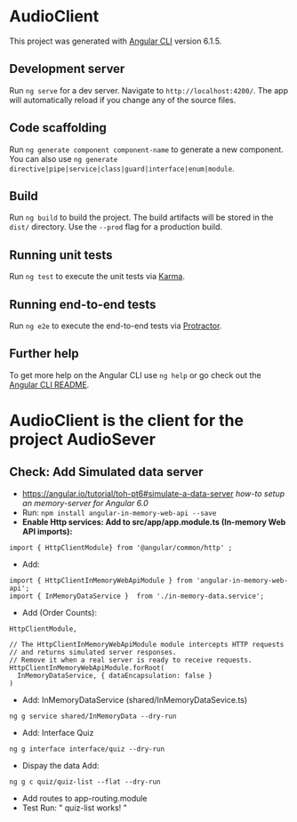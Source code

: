 # AudioClient

This project was generated with [Angular CLI](https://github.com/angular/angular-cli) version 6.1.5.

## Development server

Run `ng serve` for a dev server. Navigate to `http://localhost:4200/`. The app will automatically reload if you change any of the source files.

## Code scaffolding

Run `ng generate component component-name` to generate a new component. You can also use `ng generate directive|pipe|service|class|guard|interface|enum|module`.

## Build

Run `ng build` to build the project. The build artifacts will be stored in the `dist/` directory. Use the `--prod` flag for a production build.

## Running unit tests

Run `ng test` to execute the unit tests via [Karma](https://karma-runner.github.io).

## Running end-to-end tests

Run `ng e2e` to execute the end-to-end tests via [Protractor](http://www.protractortest.org/).

## Further help

To get more help on the Angular CLI use `ng help` or go check out the [Angular CLI README](https://github.com/angular/angular-cli/blob/master/README.md).

# AudioClient is the client for the project AudioSever

## Check: Add Simulated data server

* https://angular.io/tutorial/toh-pt6#simulate-a-data-server
*how-to setup an memory-server for Angular 6.0*
* Run: ```npm install angular-in-memory-web-api --save```
* **Enable Http services: Add to src/app/app.module.ts (In-memory Web API imports):** 
```
import { HttpClientModule} from '@angular/common/http' ;
```
* Add:
 ```
import { HttpClientInMemoryWebApiModule } from 'angular-in-memory-web-api';
import { InMemoryDataService }  from './in-memory-data.service';
```
* Add (Order Counts):
```
HttpClientModule,

// The HttpClientInMemoryWebApiModule module intercepts HTTP requests
// and returns simulated server responses.
// Remove it when a real server is ready to receive requests.
HttpClientInMemoryWebApiModule.forRoot(
  InMemoryDataService, { dataEncapsulation: false }
)
```
* Add: InMemoryDataService (shared/InMemoryDataSevice.ts)
```
ng g service shared/InMemoryData --dry-run
```
* Add: Interface Quiz
```
ng g interface interface/quiz --dry-run
```
* Dispay the data Add:
```
ng g c quiz/quiz-list --flat --dry-run
```
* Add routes to app-routing.module
* Test Run: " quiz-list works! "